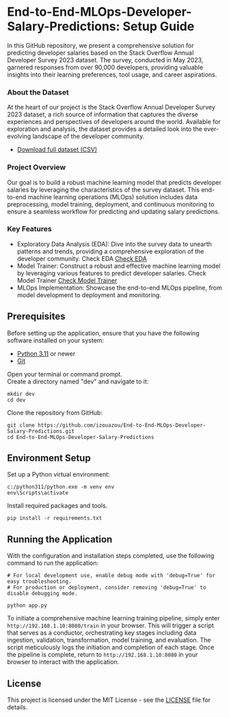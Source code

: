 # End-to-End-MLOps-Developer-Salary-Predictions: Setup Guide

In this GitHub repository, we present a comprehensive solution for predicting developer salaries based on the Stack Overflow Annual Developer Survey 2023 dataset. The survey, conducted in May 2023, garnered responses from over 90,000 developers, providing valuable insights into their learning preferences, tool usage, and career aspirations.  

### About the Dataset  

At the heart of our project is the Stack Overflow Annual Developer Survey 2023 dataset, a rich source of information that captures the diverse experiences and perspectives of developers around the world. Available for exploration and analysis, the dataset provides a detailed look into the ever-evolving landscape of the developer community.  

- [Download full dataset (CSV)](https://insights.stackoverflow.com/survey)

### Project Overview  

Our goal is to build a robust machine learning model that predicts developer salaries by leveraging the characteristics of the survey dataset. This end-to-end machine learning operations (MLOps) solution includes data preprocessing, model training, deployment, and continuous monitoring to ensure a seamless workflow for predicting and updating salary predictions.
### Key Features  

- Exploratory Data Analysis (EDA): Dive into the survey data to unearth patterns and trends, providing a comprehensive exploration of the developer community. Check EDA [Check EDA](https://github.com/izouazou/Data-Projects)
- Model Trainer: Construct a robust and effective machine learning model by leveraging various features to predict developer salaries. Check Model Trainer [Check Model Trainer](https://github.com/izouazou/Data-Projects)
- MLOps Implementation: Showcase the end-to-end MLOps pipeline, from model development to deployment and monitoring.


## Prerequisites
Before setting up the application, ensure that you have the following software installed on your system:

- [Python 3.11](https://www.python.org/downloads/)  or newer
- [Git](https://git-scm.com/downloads)


Open your terminal or command prompt.    
Create a directory named "dev" and navigate to it:  

    
    mkdir dev
    cd dev
    
    
Clone the repository from GitHub:

    
    git clone https://github.com/izouazou/End-to-End-MLOps-Developer-Salary-Predictions.git
    cd End-to-End-MLOps-Developer-Salary-Predictions
    
## Environment Setup

Set up a Python virtual environment:  

    
    c:/python311/python.exe -m venv env
    env\Scripts\activate
    

Install required packages and tools.

    
    pip install -r requirements.txt
    
    
## Running the Application




With the configuration and installation steps completed, use the following command to run the application:  

    # For local development use, enable debug mode with 'debug=True' for easy troubleshooting.
    # For production or deployment, consider removing 'debug=True' to disable debugging mode.
    
    python app.py
    
To initiate a comprehensive machine learning training pipeline, simply enter `http://192.168.1.10:8080/train` in your browser. This will trigger a script that serves as a conductor, orchestrating key stages including data ingestion, validation, transformation, model training, and evaluation. The script meticulously logs the initiation and completion of each stage. Once the pipeline is complete, return to `http://192.168.1.10:8080` in your browser to interact with the application.


## License

This project is licensed under the MIT License - see the [LICENSE](https://github.com/izouazou/End-to-End-MLOps-Developer-Salary-Predictions/blob/main/LICENSE) file for details.




